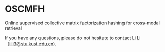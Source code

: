 # OSCMFH

Online supervised collective matrix factorization hashing for cross-modal retrieval

If you have any questions, please do not hesitate to contact Li Li（lili3@stu.kust.edu.cn).
